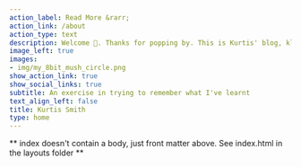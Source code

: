 ```yaml
---
action_label: Read More &rarr;
action_link: /about
action_type: text
description: Welcome 🤗. Thanks for popping by. This is Kurtis' blog, klog for short. It serves to document my personal R related projects and to detail general data science issues I've journeyed the internet for and don't want to forget. In short, I'm using this site to unKlog my headspace 🙆🏽‍♂️. Inspired by new technology / analysis and the exploration of its value 👾.
image_left: true
images:
- img/my_8bit_mush_circle.png
show_action_link: true
show_social_links: true
subtitle: An exercise in trying to remember what I've learnt
text_align_left: false
title: Kurtis Smith
type: home
---
```


** index doesn't contain a body, just front matter above.
See index.html in the layouts folder **
